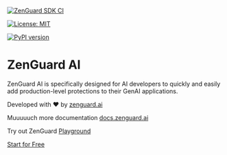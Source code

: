 [![ZenGuard SDK CI](https://github.com/ZenGuard-AI/zenguard-ai/actions/workflows/github-actions.yaml/badge.svg)](https://github.com/ZenGuard-AI/zenguard-ai/actions/workflows/github-actions.yaml)

[![License: MIT](https://img.shields.io/badge/License-MIT-green.svg)](https://opensource.org/licenses/MIT)

[![PyPI version](https://img.shields.io/pypi/v/zenguard)](https://pypi.org/project/zenguard/)


# ZenGuard AI

ZenGuard AI is specifically designed for AI developers to quickly and easily add production-level protections to their GenAI applications.

Developed with :heart: by [zenguard.ai](https://www.zenguard.ai/)

Muuuuuch more documentation [docs.zenguard.ai](https://docs.zenguard.ai/)

Try out ZenGuard [Playground](https://console.zenguard.ai/chat)

[Start for Free](https://console.zenguard.ai/auth)